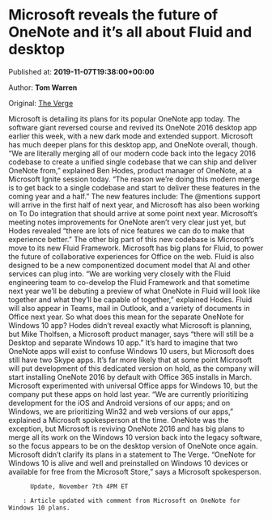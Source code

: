 
# Microsoft reveals the future of OneNote and it’s all about Fluid and desktop

Published at: **2019-11-07T19:38:00+00:00**

Author: **Tom Warren**

Original: [The Verge](https://www.theverge.com/2019/11/7/20953691/microsoft-onenote-to-do-integration-fluid-framework-future-features-ignite-2019?utm_campaign=theverge&utm_content=chorus&utm_medium=social&utm_source=twitter)

Microsoft is detailing its plans for its popular OneNote app today. The software giant reversed course and revived its OneNote 2016 desktop app earlier this week, with a new dark mode and extended support. Microsoft has much deeper plans for this desktop app, and OneNote overall, though.
“We are literally merging all of our modern code back into the legacy 2016 codebase to create a unified single codebase that we can ship and deliver OneNote from,” explained Ben Hodes, product manager of OneNote, at a Microsoft Ignite session today. “The reason we’re doing this modern merge is to get back to a single codebase and start to deliver these features in the coming year and a half.”
The new features include:
The @mentions support will arrive in the first half of next year, and Microsoft has also been working on To Do integration that should arrive at some point next year. Microsoft’s meeting notes improvements for OneNote aren’t very clear just yet, but Hodes revealed “there are lots of nice features we can do to make that experience better.”
The other big part of this new codebase is Microsoft’s move to its new Fluid Framework. Microsoft has big plans for Fluid, to power the future of collaborative experiences for Office on the web. Fluid is also designed to be a new componentized document model that AI and other services can plug into.
“We are working very closely with the Fluid engineering team to co-develop the Fluid Framework and that sometime next year we’ll be debuting a preview of what OneNote in Fluid will look like together and what they’ll be capable of together,” explained Hodes. Fluid will also appear in Teams, mail in Outlook, and a variety of documents in Office next year.
So what does this mean for the separate OneNote for Windows 10 app? Hodes didn’t reveal exactly what Microsoft is planning, but Mike Tholfsen, a Microsoft product manager, says “there will still be a Desktop and separate Windows 10 app.” It’s hard to imagine that two OneNote apps will exist to confuse Windows 10 users, but Microsoft does still have two Skype apps. It’s far more likely that at some point Microsoft will put development of this dedicated version on hold, as the company will start installing OneNote 2016 by default with Office 365 installs in March.
Microsoft experimented with universal Office apps for Windows 10, but the company put these apps on hold last year. “We are currently prioritizing development for the iOS and Android versions of our apps; and on Windows, we are prioritizing Win32 and web versions of our apps,” explained a Microsoft spokesperson at the time.
OneNote was the exception, but Microsoft is reviving OneNote 2016 and has big plans to merge all its work on the Windows 10 version back into the legacy software, so the focus appears to be on the desktop version of OneNote once again. Microsoft didn’t clarify its plans in a statement to The Verge. “OneNote for Windows 10 is alive and well and preinstalled on Windows 10 devices or available for free from the Microsoft Store,” says a Microsoft spokesperson.

        
          Update, November 7th 4PM ET
        
        : Article updated with comment from Microsoft on OneNote for Windows 10 plans.
      
